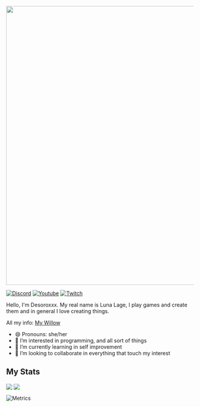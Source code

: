 <p align="center">
  <img src="https://user-images.githubusercontent.com/82710983/149632751-478fb49e-783d-4cfe-9144-ec1054738098.png" width="750" />
<a>

[![Discord](https://img.shields.io/discord/807316234436608020?color=586AEA&style=for-the-badge&label=Discord&logo=discord)](https://discord.gg/hKpUYx7VwS)
[![Youtube](https://img.shields.io/youtube/channel/subscribers/UCeeXgZ9bywrjbuxg3z7jv4g?color=E44444&style=for-the-badge&logo=youtube&logoWidth=20)](https://www.youtube.com/channel/UCeeXgZ9bywrjbuxg3z7jv4g)
[![Twitch](https://img.shields.io/twitch/status/JustDesoroxxx?style=for-the-badge)](https://www.twitch.tv/justdesoroxxx)

  
Hello, I'm Desoroxxx. My real name is Luna Lage, I play games and create them and in general I love creating things.

All my info: [My Willow]

- 😄 Pronouns: she/her
- 👀 I’m interested in programming, and all sort of things
- 🌱 I’m currently learning in self improvement
- 💞️ I’m looking to collaborate in everything that touch my interest

## My Stats

<a>
   <img align="center" src="https://github-readme-stats.vercel.app/api?username=JustDesoroxxx&show_icons=true&theme=github_dark&hide_border=true&count_private=true" />
</a>
<a>
   <img align="center" src="https://github-readme-stats.vercel.app/api/wakatime?username=Desoroxxx&theme=github_dark&hide_border=true" />
   
   ![Metrics](https://metrics.lecoq.io/JustDesoroxxx?template=classic&repositories.forks=true&base.header=0&isocalendar=1&habits=1&followup=1&repositories=1&base=header%2C%20activity%2C%20community%2C%20repositories%2C%20metadata&base.indepth=false&base.hireable=false&base.skip=false&repositories.batch=100&repositories.forks=true&repositories.affiliations=owner&isocalendar=false&isocalendar.duration=full-year&habits=false&habits.from=200&habits.days=14&habits.facts=true&habits.charts=false&habits.charts.type=classic&habits.trim=false&habits.languages.limit=8&habits.languages.threshold=0%25&followup=false&followup.sections=repositories&followup.indepth=false&followup.archived=false&repositories=false&repositories.featured=Red-Studio-Ragnarok%2FFancier-Block-Particles&repositories.pinned=1&repositories.starred=0&repositories.random=0&repositories.order=featured%2C%20pinned%2C%20starred%2C%20random&config.timezone=Europe%2FParis)

[My Willow]: wlo.link/@Desoroxxx
